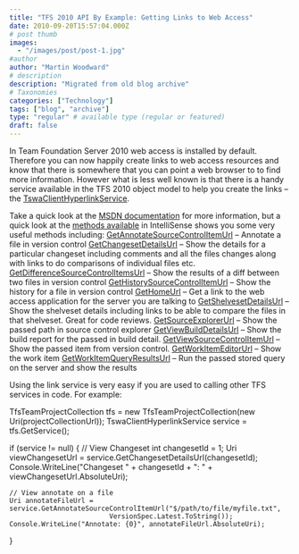 ```yaml
---
title: "TFS 2010 API By Example: Getting Links to Web Access"
date: 2010-09-20T15:57:04.000Z
# post thumb
images:
  - "/images/post/post-1.jpg"
#author
author: "Martin Woodward"
# description
description: "Migrated from old blog archive"
# Taxonomies
categories: ["Technology"]
tags: ["blog", "archive"]
type: "regular" # available type (regular or featured)
draft: false
---
```


In Team Foundation Server 2010 web access is installed by default.  Therefore you can now happily create links to web access resources and know that there is somewhere that you can point a web browser to to find more information.  However what is less well known is that there is a handy service available in the TFS 2010 object model to help you create the links – the [TswaClientHyperlinkService](http://msdn.microsoft.com/en-us/library/ff734705.aspx). 

Take a quick look at the [MSDN documentation](http://msdn.microsoft.com/en-us/library/ff734705.aspx) for more information, but a quick look at the [methods available](http://msdn.microsoft.com/en-us/library/ff734705.aspx) in IntelliSense shows you some very useful methods including:  [GetAnnotateSourceControlItemUrl](http://msdn.microsoft.com/en-us/library/ff738094.aspx) – Annotate a file in version control  [GetChangesetDetailsUrl](http://msdn.microsoft.com/en-us/library/ff731890.aspx) – Show the details for a particular changeset including comments and all the files changes along with links to do comparisons of individual files etc.  [GetDifferenceSourceControlItemsUrl](http://msdn.microsoft.com/en-us/library/ff735213.aspx) – Show the results of a diff between two files in version control  [GetHistorySourceControlItemUrl](http://msdn.microsoft.com/en-us/library/ff731683.aspx) – Show the history for a file in version control  [GetHomeUrl](http://msdn.microsoft.com/en-us/library/ff734672.aspx) – Get a link to the web access application for the server you are talking to  [GetShelvesetDetailsUrl](http://msdn.microsoft.com/en-us/library/ff732568.aspx) – Show the shelveset details including links to be able to compare the files in that shelveset.  Great for code reviews.  [GetSourceExplorerUrl](http://msdn.microsoft.com/en-us/library/ff734143.aspx) – Show the passed path in source control explorer  [GetViewBuildDetailsUrl](http://msdn.microsoft.com/en-us/library/ff737275.aspx) – Show the build report for the passed in build detail.  [GetViewSourceControlItemUrl](http://msdn.microsoft.com/en-us/library/ff737186.aspx) – Show the passed item from version control.  [GetWorkItemEditorUrl](http://msdn.microsoft.com/en-us/library/ff736178.aspx) – Show the work item  [GetWorkItemQueryResultsUrl](http://msdn.microsoft.com/en-us/library/ff731630.aspx) – Run the passed stored query on the server and show the results 

Using the link service is very easy if you are used to calling other TFS services in code.  For example: 

TfsTeamProjectCollection tfs = new TfsTeamProjectCollection(new Uri(projectCollectionUrl));
TswaClientHyperlinkService service = tfs.GetService<TswaClientHyperlinkService>();
 
if (service != null)
{
    // View Changeset
    int changesetId = 1;
    Uri viewChangesetUrl = service.GetChangesetDetailsUrl(changesetId);
    Console.WriteLine("Changeset " + changesetId + ": " + viewChangesetUrl.AbsoluteUri);
 
    // View annotate on a file
    Uri annotateFileUrl = service.GetAnnotateSourceControlItemUrl("$/path/to/file/myfile.txt", 
                             VersionSpec.Latest.ToString());
    Console.WriteLine("Annotate: {0}", annotateFileUrl.AbsoluteUri);

}